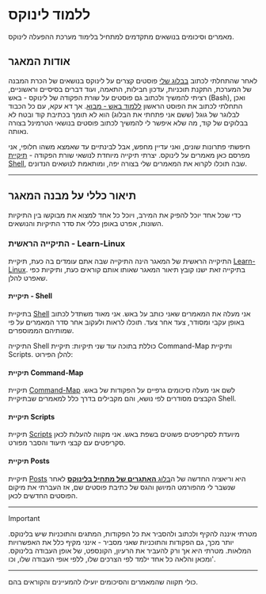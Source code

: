 # ללמוד לינוקס
מאמרים וסיכומים בנושאים מתקדמים למתחיל בלימוד מערכת ההפעלה לינוקס.

## אודות המאגר
לאחר שהתחלתי לכתוב [בבלוג שלי](https://linuxuserstip.blogspot.com) פוסטים קצרים על לינוקס בנושאים של הכרת המבנה של המערכת, התקנת תוכניות, עדכון חבילות, התאמה, ועוד דברים בסיסיים וראשוניים, רציתי להמשיך ולכתוב גם פוסטים על שורת הפקודה של לינוקס - באש (Bash), ואכן התחלתי לכתוב את הפוסט הראשון [ללמוד באש - מבוא](https://linuxuserstip.blogspot.com/2024/05/bash_28.html). אך דא עקא, עם כל הכבוד לבלוגר של גוגל (ששם אני פתחתי את הבלוג) הוא לא תומך בכתיבת קוד ובטח לא בבלוקים של קוד, מה שלא איפשר לי להמשיך לכתוב פוסטים בנושאי הטרמינל בצורה נאותה.

חיפשתי פתרונות שונים, ואני עדיין מחפש, אבל לבינתיים עד שאמצא משהו חלופי, אני מפרסם כאן מאמרים על לינוקס. יצרתי תיקייה מיוחדת לנושאי שורת הפקודה - [תיקיית Shell](https://github.com/Nachmen-Kurtz/Learn-Linux/tree/main/Shell), שבה תוכלו לקרוא את המאמרים שלי בצורה יפה, ומותאמת לנושאים הנדונים.

---

## תיאור כללי על מבנה המאגר
כדי שכל אחד יוכל להפיק את המירב, ויוכל כל אחד למצוא את מבוקשו בין התיקיות השונות, אפרט באופן כללי את סדר התיקיות והנושאים.

### התיקייה הראשית - Learn-Linux
התיקייה הראשית של המאגר הינה התיקייה שבה אתם עומדים בה כעת, תיקיית [Learn-Linux](https://github.com/Nachmen-Kurtz/Learn-Linux). בתיקייה זאת ישנו קובץ תיאור המאגר שאותו אותם קוראים כעת, ותיקיות כפי שאפרט להלן.

#### תיקיית - Shell
בתיקיית [Shell](https://github.com/Nachmen-Kurtz/Learn-Linux/tree/main/Shell) אני מעלה את המאמרים שאני כותב על באש. אני מאוד משתדל לכתוב באופן עקבי ומסודר, צעד אחר צעד.  תוכלו לראות ולעקוב אחר סדר המאמרים על פי שמותיהם הממוספרים. 

התיקייה Shell כוללת בתוכה עוד שני תיקיות: תיקיית Command-Map ותיקיית Scripts. להלן הפירוט:

#### תיקיית Command-Map
תיקיית [Command-Map](https://github.com/Nachmen-Kurtz/Learn-Linux/tree/main/Command-Map) לשם אני מעלה סיכומים גרפיים על הפקודות של באש. הקבצים מסודרים לפי נושא, והם מקבילים בדרך כלל למאמרים שבתיקיית Shell.

#### תיקיית Scripts
תיקיית [Scripts](https://github.com/Nachmen-Kurtz/Learn-Linux/tree/main/Scripts) מיועדת לסקריפטים פשוטים בשפת באש. אני מקווה להעלות לכאן סקריפטים עם קבצי תיעוד והסבר מפורט.

#### תיקיית Posts
תיקיית [Posts](https://github.com/Nachmen-Kurtz/Learn-Linux/tree/main/Posts) היא וריאציה החדשה של ה[בלוג **האתגרים של מתחיל בלינוקס**](https://linuxuserstip.blogspot.com) לאחר שנשבר לי מהפורמט המיושן והגס של כתיבת פוסטים שם, אז העברתי את מיקום הפוסטים החדשים לכאן.

---

> [!IMPORTANT]
> מטרתי איננה להקיף ולכתוב ולהסביר את כל הפקודות, המתגים והתוכניות שיש בלינוקס. יותר מכך, גם הפקודות והתוכניות שאני מסביר - אינני מקיף כלל את האפשרויות המלאות. מטרתי היא אך ורק להעביר את הרעיון, הקונספט, של אופן העבודה בלינוקס. ומכאן והלאה כל אחד ילמד לפי הצרכים שלו, ללפי אופי העבודה שלו, וכו'.

---

כולי תקווה שהמאמרים והסיכומים יועילו להמעיינים והקוראים בהם.
